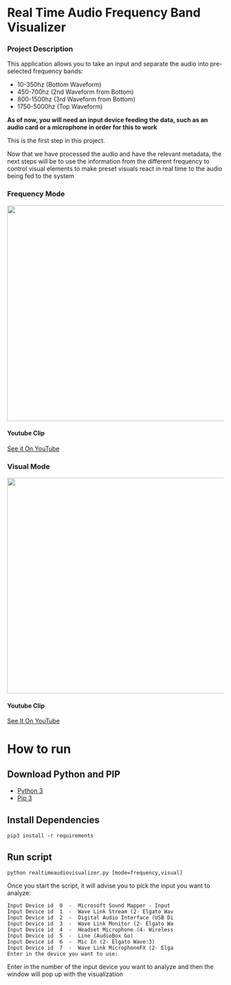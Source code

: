 # Real Time Audio Frequency Band Visualizer
### Project Description
This application allows you to take an input and separate the audio into pre-selected frequency bands:
- 10-350hz (Bottom Waveform)
- 450-700hz (2nd Waveform from Bottom)
- 800-1500hz (3rd Waveform from Bottom)
- 1750-5000hz (Top Waveform)

**As of now, you will need an input device feeding the data, such as an audio card or a microphone in order for this to work**

This is the first step in this project.

Now that we have processed the audio and have the relevant metadata, the next steps will be to use the information from the different frequency to control visual elements to make preset visuals react in real time to the audio being fed to the system

### Frequency Mode
<img src="https://media.giphy.com/media/Ne4ZFyWwZqDR2KBqQr/giphy.gif" width="800" height="500" /><br>

#### Youtube Clip
[See it On YouTube](https://youtu.be/WPhGKLTHv-c)

### Visual Mode
<img src="https://media.giphy.com/media/lafIYfHJZObd2d77kJ/giphy.gif" width="800" height="500" />

#### Youtube Clip
[See It On YouTube](https://youtu.be/QM9XnN9dogA)

# How to run
## Download Python and PIP
- [Python 3](https://www.python.org/downloads/)
- [Pip 3](https://pip.pypa.io/en/stable/installing/)
## Install Dependencies
```
pip3 install -r requirements
``` 
## Run script
```
python realtimeaudiovisualizer.py [mode=frequency,visual]
```
Once you start the script, it will advise you to pick the input you want to analyze:
```
Input Device id  0  -  Microsoft Sound Mapper - Input
Input Device id  1  -  Wave Link Stream (2- Elgato Wav
Input Device id  2  -  Digital Audio Interface (USB Di
Input Device id  3  -  Wave Link Monitor (2- Elgato Wa
Input Device id  4  -  Headset Microphone (4- Wireless
Input Device id  5  -  Line (AudioBox Go)
Input Device id  6  -  Mic In (2- Elgato Wave:3)
Input Device id  7  -  Wave Link MicrophoneFX (2- Elga
Enter in the device you want to use:
```
Enter in the number of the input device you want to analyze and then the window will pop up with the visualization